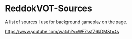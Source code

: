# ReddokVOT-Sources
A list of sources I use for background gameplay on the page.

https://www.youtube.com/watch?v=WF7ssfZ6kDM&t=4s
